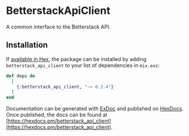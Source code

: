 # BetterstackApiClient

A common interface to the Betterstack API.

## Installation

If [available in Hex](https://hex.pm/docs/publish), the package can be installed
by adding `betterstack_api_client` to your list of dependencies in `mix.exs`:

```elixir
def deps do
  [
    {:betterstack_api_client, "~> 0.3.4"}
  ]
end
```

Documentation can be generated with [ExDoc](https://github.com/elixir-lang/ex_doc)
and published on [HexDocs](https://hexdocs.pm). Once published, the docs can
be found at [https://hexdocs.pm/betterstack_api_client](https://hexdocs.pm/betterstack_api_client).
